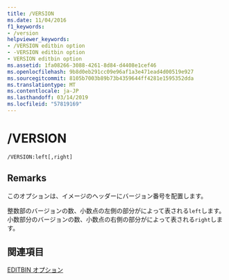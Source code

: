 ```yaml
---
title: /VERSION
ms.date: 11/04/2016
f1_keywords:
- /version
helpviewer_keywords:
- /VERSION editbin option
- -VERSION editbin option
- VERSION editbin option
ms.assetid: 1fa08266-3088-4261-8d84-d4408e1cef46
ms.openlocfilehash: 9b8d0eb291cc09e96af1a3e471ead4d00519e927
ms.sourcegitcommit: 8105b7003b89b73b4359644ff4281e1595352dda
ms.translationtype: MT
ms.contentlocale: ja-JP
ms.lasthandoff: 03/14/2019
ms.locfileid: "57819169"
---
```

# <a name="version"></a>/VERSION

```
/VERSION:left[,right]
```

## <a name="remarks"></a>Remarks

このオプションは、イメージのヘッダーにバージョン番号を配置します。

整数部のバージョンの数、小数点の左側の部分がによって表される`left`します。 小数部分のバージョンの数、小数点の右側の部分がによって表される`right`します。

## <a name="see-also"></a>関連項目

[EDITBIN オプション](editbin-options.md)
